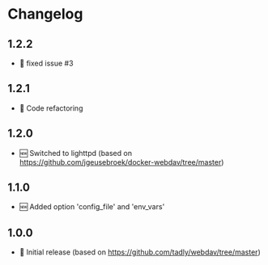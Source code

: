 # Changelog

## 1.2.2

* 🐛 fixed issue #3

## 1.2.1

* 🧰 Code refactoring

## 1.2.0

* 🆕 Switched to lighttpd (based on https://github.com/jgeusebroek/docker-webdav/tree/master)  

## 1.1.0

* 🆕 Added option 'config_file' and 'env_vars'  

## 1.0.0

* 🎉 Initial release (based on https://github.com/tadly/webdav/tree/master)  